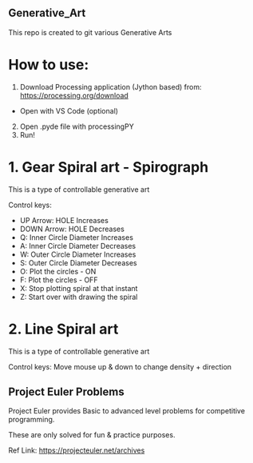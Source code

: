 ## Generative_Art
 This repo is created to git various Generative Arts

# How to use:
1. Download Processing application (Jython based) from:
    https://processing.org/download
- Open with VS Code (optional)
2. Open .pyde file with processingPY
3. Run!

# 1. Gear Spiral art - Spirograph
This is a type of controllable generative art

Control keys:

- UP Arrow: HOLE Increases
- DOWN Arrow: HOLE Decreases
- Q: Inner Circle Diameter Increases
- A: Inner Circle Diameter Decreases
- W: Outer Circle Diameter Increases
- S: Outer Circle Diameter Decreases
- O: Plot the circles - ON
- F: Plot the circles - OFF
- X: Stop plotting spiral at that instant
- Z: Start over with drawing the spiral

# 2. Line Spiral art
This is a type of controllable generative art

Control keys:
Move mouse up & down to change density + direction

## Project Euler Problems
Project Euler provides Basic to advanced level problems for competitive programming.

These are only solved for fun & practice purposes.

Ref Link: https://projecteuler.net/archives